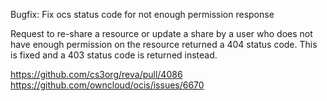 Bugfix: Fix ocs status code for not enough permission response

Request to re-share a resource or update a share by a user who does not have enough permission on the resource returned a 404 status code.
This is fixed and a 403 status code is returned instead.

https://github.com/cs3org/reva/pull/4086
https://github.com/owncloud/ocis/issues/6670
